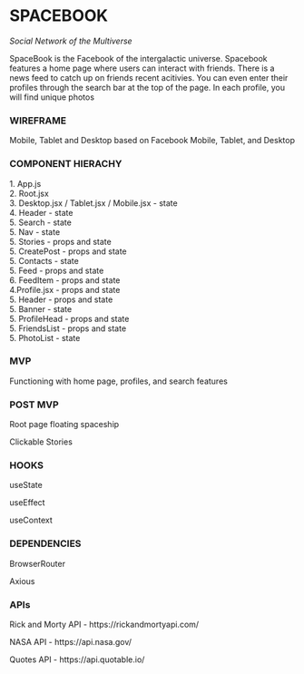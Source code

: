<h1>SPACEBOOK</h1>
<i> Social Network of the Multiverse </i>
<p>SpaceBook is the Facebook of the intergalactic universe. Spacebook features a home page where users can interact with friends. There is a news feed to catch up on friends recent acitivies. You can even enter their profiles through the search bar at the top of the page. In each profile, you will find unique photos</p>

<h3>WIREFRAME</h3>
<p>Mobile, Tablet and Desktop based on Facebook Mobile, Tablet, and Desktop</p>

<h3>COMPONENT HIERACHY</h3>
1. App.js <br>
  2. Root.jsx <br>
    3. Desktop.jsx / Tablet.jsx / Mobile.jsx - state <br>
        4. Header - state <br>
          5. Search - state <br>
          5. Nav - state <br>
          5. Stories - props and state <br>
          5. CreatePost - props and state <br>
          5. Contacts - state <br>
          5. Feed - props and state <br>
            6. FeedItem - props and state <br>
        4.Profile.jsx - props and state <br>
          5. Header - props and state <br>
          5. Banner - state <br>
          5. ProfileHead - props and state <br>
          5. FriendsList - props and state <br>
          5. PhotoList - state <br>

<h3>MVP</h3>
<p>Functioning with home page, profiles, and search features</p>

<h3>POST MVP</h3>
<p>Root page floating spaceship</p>
<p>Clickable Stories</p>

<h3>HOOKS</h3>
<p>useState</p>
<p>useEffect</p>
<p>useContext</p>

<h3>DEPENDENCIES</h3>
<p>BrowserRouter</p>
<p>Axious</p>

<h3>APIs</h3>
<p>Rick and Morty API - https://rickandmortyapi.com/</p>
<p>NASA API - https://api.nasa.gov/</p>
<p>Quotes API - https://api.quotable.io/</p>
